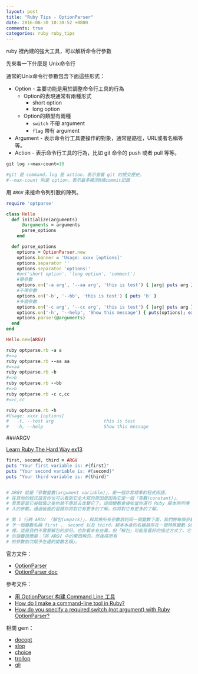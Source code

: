 ```yaml
---
layout: post
title: "Ruby Tips - OptionParser"
date: 2016-08-30 10:30:52 +0800
comments: true
categories: ruby ruby_tips
---
```


ruby 裡內建的強大工具，可以解析命令行參數

<!-- more -->

先來看一下什麼是 Unix命令行

通常的Unix命令行參數包含下面這些形式：

* Option - 主要功能是用於調整命令行工具的行為
	* Option的表現通常有兩種形式
		* short opt​​ion
		* long option 	
	* Option的類型有兩種
		* `switch` 不帶 argument
		* `flag` 帶有 argument
* Argument - 表示命令行工具要操作的對象，通常是路徑，URL或者名稱等等。
* Action - 表示命令行工具的行為，比如 git 命令的 push 或者 pull 等等。

```ruby
git log --max-count=10

#git 是 command，log 是 action，表示查看 git 的提交歷史。
#--max-count 則是 option，表示最多顯示N條commit記錄
```

用 `ARGV` 來接命令列引數的陣列。

```ruby
require 'optparse'

class Hello
  def initialize(arguments)
      @arguments = arguments
      parse_options
    end

  def parse_options
    options = OptionParser.new
    options.banner = 'Usage: xxxx [options]'
    options.separator ''
    options.separator 'options:'
    #on('short opt​​ion', 'long option', 'comment')
    #帶參數
    options.on('-a arg', '--aa arg', 'this is test') { |arg| puts arg }
    #不帶參數
    options.on('-b', '--bb', 'this is test') { puts 'b' }
    #多個參數
    options.on('-c arg', '--cc arg', 'this is test') { |arg| puts arg }
    options.on('-h', '--help', 'Show this message') { puts(options); exit }
    options.parse!(@arguments)
  end
end

Hello.new(ARGV)
```

```ruby
ruby optparse.rb -a a
#=>a
ruby optparse.rb --aa aa
#=>aa
ruby optparse.rb -b
#=>b
ruby optparse.rb --bb
#=>b
ruby optparse.rb -c c,cc
#=>c,cc

ruby optparse.rb -h
#Usage: xxxx [options]
#   -t, --test arg                   this is test
#   -h, --help                       Show this message
```


###ARGV

[Learn Ruby The Hard Way ex13](http://lrthw.github.io/ex13/)

```ruby
first, second, third = ARGV
puts "Your first variable is: #{first}"
puts "Your second variable is: #{second}"
puts "Your third variable is: #{third}"


# ARGV 就是「參數變數(argument variable)」，是一個非常標準的程式術語。
# 在其他的程式語言你也可以看到它全大寫的原因是因為它是一個「常數(constant)」，
# 意思是當它被賦值之後你就不應該去改變它了。這個變數會接收當你運行 Ruby 腳本時所傳
# 入的參數。通過後面的習題你將對它有更多的了解。你將對它有更多的了解。

# 第 1 行將 ARGV 「解包(unpack)」，與其將所有參數放到同一個變數下面，我們將每個參數
# 予一個變數名稱 first 、 second 以及 third。腳本本身的名稱被存在一個特殊變數 $0
# 裡，這是我們不需要解包的部份。也許看來有些異，但「解包」可能是最好的描述方式了。它
# 的涵義很簡單：「將 ARGV 中的東西解包，然後將所有
# 的參數依次賦予左邊的變數名稱」。
```

官方文件：  

* [OptionParser](http://ruby-doc.org/stdlib-2.3.1/libdoc/optparse/rdoc/OptionParser.html)
* [OptionParser doc](https://docs.ruby-lang.org/en/2.1.0/OptionParser.html)

參考文件：  

* [用 OptionParser 构建 Command Line 工具](https://ruby-china.org/wiki/building-a-command-line-tool-with-optionparser)  
* [How do I make a command-line tool in Ruby?](http://rubylearning.com/blog/2011/01/03/how-do-i-make-a-command-line-tool-in-ruby/)
* [How do you specify a required switch (not argument) with Ruby OptionParser?](http://stackoverflow.com/questions/1541294/how-do-you-specify-a-required-switch-not-argument-with-ruby-optionparser/1542658#1542658)

相關 gem： 

* [docopt](https://github.com/docopt/docopt.rb)
* [slop](https://github.com/leejarvis/slop)
* [choice](https://github.com/defunkt/choice)  
* [trollop](https://github.com/ManageIQ/trollop) 
* [gli](https://github.com/davetron5000/gli)
